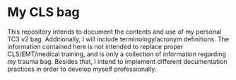 # My CLS bag

This repository intends to document the contents and use of my personal TC3 v2 bag. Additionally, I will include terminology/acronym definitions. The information contained here is not intended to replace proper CLS/EMT/medical training, and is only a collection of information regarding *my* trauma bag.
Besides that, I intend to implement different documentation practices in order to develop myself professionally.
